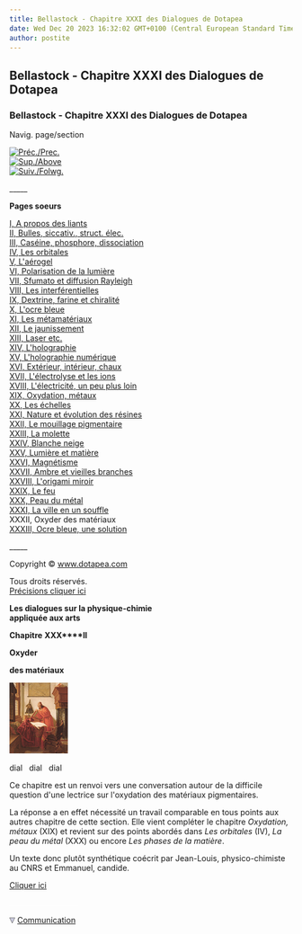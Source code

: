 ```yaml
---
title: Bellastock - Chapitre XXXI des Dialogues de Dotapea
date: Wed Dec 20 2023 16:32:02 GMT+0100 (Central European Standard Time)
author: postite
---
```


## Bellastock - Chapitre XXXI des Dialogues de Dotapea
### Bellastock - Chapitre XXXI des Dialogues de Dotapea
 Navig. page/section

[![Préc./Prec.](_derived/back_cmp_themenoir010_back.gif)](chap31bellastock.html)  
[![Sup./Above](_derived/up_cmp_themenoir010_up.gif)](dialoguesdotapea.html)  
[![Suiv./Folwg.](_derived/next_cmp_themenoir010_next.gif)](chap33ocrebleuesimulation.html)

\_\_\_\_\_

**Pages soeurs**

[I, A propos des liants](chap01liants.html)  
[II, Bulles, siccativ., struct. élec.](chap02bullessiccativation.html)  
[III, Caséine, phosphore, dissociation](chap03caseine.html)  
[IV, Les orbitales](chap04orbitales.html)  
[V, L'aérogel](chap05aerogel.html)  
[VI, Polarisation de la lumière](chap06polaris.html)  
[VII, Sfumato et diffusion Rayleigh](chap07rayleigh.html)  
[VIII, Les interférentielles](chap08interferences.html)  
[IX, Dextrine, farine et chiralité](chap09dextrine.html)  
[X, L'ocre bleue](chap10ocrebleue.html)  
[XI, Les métamatériaux](chap11metamateriaux.html)  
[XII, Le jaunissement](chap12jaunissement.html)  
[XIII, Laser etc.](chap13laser.html)  
[XIV, L'holographie](chap14holographie.html)  
[XV, L'holographie numérique](chap15holographienum.html)  
[XVI, Extérieur, intérieur, chaux](chap16interieurexterieurchaux.html)  
[XVII, L'électrolyse et les ions](chap17electrolyseions.html)  
[XVIII, L'électricité, un peu plus loin](chap18electriciteplusloin.html)  
[XIX, Oxydation, métaux](chap19oxydationsmetaux.html)  
[XX, Les échelles](chap20echelles.html)  
[XXI, Nature et évolution des résines](chap21resines.html)  
[XXII, Le mouillage pigmentaire](chap22mouillage.html)  
[XXIII, La molette](chap23molette.html)  
[XXIV, Blanche neige](chap24blancheneige.html)  
[XXV, Lumière et matière](chap25lumiereetmatiere.html)  
[XXVI, Magnétisme](chap26magnetisme.html)  
[XXVII, Ambre et vieilles branches](chap27ambre.html)  
[XXVIII, L'origami miroir](chap28origamimiroir.html)  
[XXIX, Le feu](chap29feu.html)  
[XXX, Peau du métal](chap30peaudumetal.html)  
[XXXI, La ville en un souffle](chap31bellastock.html)  
XXXII, Oxyder des matériaux  
[XXXIII, Ocre bleue, une solution](chap33ocrebleuesimulation.html)

\_\_\_\_\_

Copyright © www.dotapea.com

Tous droits réservés.  
[Précisions cliquer ici](droitscopie.html)

**Les dialogues sur la physique-chimie  
appliquée aux arts**

**Chapitre** **XXX****II**

**Oxyder**

**des matériaux**

[![](images/chap00cornelissavantvw.jpg)](dialoguesdotapea.html#notecornelis)

dial   dial   dial

Ce chapitre est un renvoi vers une conversation autour de la difficile question d'une lectrice sur l'oxydation des matériaux pigmentaires.

La réponse a en effet nécessité un travail comparable en tous points aux autres chapitre de cette section. Elle vient compléter le chapitre _Oxydation, métaux_ (XIX) et revient sur des points abordés dans _Les orbitales_ (IV), _La peau du métal_ (XXX) ou encore _Les phases de la matière_.

Un texte donc plutôt synthétique coécrit par Jean-Louis, physico-chimiste au CNRS et Emmanuel, candide.

[Cliquer ici](courrierdeslecteurs2011b010.html#20110505lf)



 ![](images/transparent122x1.gif)

 ![](images/flechebas.gif) [Communication](http://www.artrealite.com/annonceurs.htm)